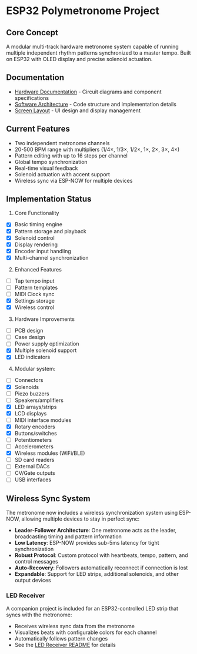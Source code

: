 # ESP32 Polymetronome Project

## Core Concept

A modular multi-track hardware metronome system capable of running multiple independent rhythm patterns synchronized to a master tempo. Built on ESP32 with OLED display and precise solenoid actuation.

## Documentation

- [Hardware Documentation](docs/hardware.md) - Circuit diagrams and component specifications
- [Software Architecture](docs/software.md) - Code structure and implementation details
- [Screen Layout](docs/screen.md) - UI design and display management

## Current Features

- Two independent metronome channels
- 20-500 BPM range with multipliers (1/4×, 1/3×, 1/2×, 1×, 2×, 3×, 4×)
- Pattern editing with up to 16 steps per channel
- Global tempo synchronization
- Real-time visual feedback
- Solenoid actuation with accent support
- Wireless sync via ESP-NOW for multiple devices

## Implementation Status

1. Core Functionality

- [x] Basic timing engine
- [x] Pattern storage and playback
- [x] Solenoid control
- [x] Display rendering
- [x] Encoder input handling
- [x] Multi-channel synchronization

2. Enhanced Features

- [ ] Tap tempo input
- [ ] Pattern templates
- [ ] MIDI Clock sync
- [x] Settings storage
- [x] Wireless control

3. Hardware Improvements

- [ ] PCB design
- [ ] Case design
- [ ] Power supply optimization
- [x] Multiple solenoid support
- [x] LED indicators

4. Modular system:

- [ ] Connectors
- [x] Solenoids
- [ ] Piezo buzzers
- [ ] Speakers/amplifiers
- [x] LED arrays/strips
- [x] LCD displays
- [ ] MIDI interface modules
- [x] Rotary encoders
- [x] Buttons/switches
- [ ] Potentiometers
- [ ] Accelerometers
- [x] Wireless modules (WiFi/BLE)
- [ ] SD card readers
- [ ] External DACs
- [ ] CV/Gate outputs
- [ ] USB interfaces

## Wireless Sync System

The metronome now includes a wireless synchronization system using ESP-NOW, allowing multiple devices to stay in perfect sync:

- **Leader-Follower Architecture**: One metronome acts as the leader, broadcasting timing and pattern information
- **Low Latency**: ESP-NOW provides sub-5ms latency for tight synchronization
- **Robust Protocol**: Custom protocol with heartbeats, tempo, pattern, and control messages
- **Auto-Recovery**: Followers automatically reconnect if connection is lost
- **Expandable**: Support for LED strips, additional solenoids, and other output devices

### LED Receiver

A companion project is included for an ESP32-controlled LED strip that syncs with the metronome:

- Receives wireless sync data from the metronome
- Visualizes beats with configurable colors for each channel
- Automatically follows pattern changes
- See the [LED Receiver README](led_receiver/README.md) for details
